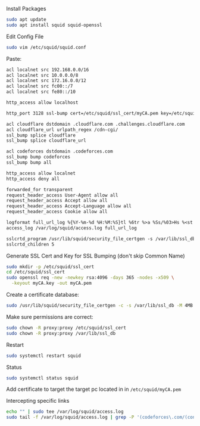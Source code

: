 Install Packages
```bash
sudo apt update
sudo apt install squid squid-openssl
```

Edit Config File
```bash
sudo vim /etc/squid/squid.conf
```

Paste:
```txt
acl localnet src 192.168.0.0/16  
acl localnet src 10.0.0.0/8
acl localnet src 172.16.0.0/12
acl localnet src fc00::/7
acl localnet src fe80::/10

http_access allow localhost

http_port 3128 ssl-bump cert=/etc/squid/ssl_cert/myCA.pem key=/etc/squid/ssl_cert/myCA.key

acl cloudflare dstdomain .cloudflare.com .challenges.cloudflare.com
acl cloudflare_url urlpath_regex /cdn-cgi/
ssl_bump splice cloudflare
ssl_bump splice cloudflare_url

acl codeforces dstdomain .codeforces.com
ssl_bump bump codeforces  
ssl_bump bump all       

http_access allow localnet
http_access deny all

forwarded_for transparent
request_header_access User-Agent allow all
request_header_access Accept allow all
request_header_access Accept-Language allow all
request_header_access Cookie allow all

logformat full_url_log %{%Y-%m-%d %H:%M:%S}tl %6tr %>a %Ss/%03>Hs %<st %rm %>ru %[un %Sh/%<a %mt
access_log /var/log/squid/access.log full_url_log

sslcrtd_program /usr/lib/squid/security_file_certgen -s /var/lib/ssl_db -M 4MB
sslcrtd_children 5
```

Generate SSL Cert and Key for SSL Bumping (don't skip Common Name)
```bash
sudo mkdir -p /etc/squid/ssl_cert
cd /etc/squid/ssl_cert
sudo openssl req -new -newkey rsa:4096 -days 365 -nodes -x509 \
  -keyout myCA.key -out myCA.pem
```

Create a certificate database:
```bash
sudo /usr/lib/squid/security_file_certgen -c -s /var/lib/ssl_db -M 4MB
```

Make sure permissions are correct:
```bash
sudo chown -R proxy:proxy /etc/squid/ssl_cert
sudo chown -R proxy:proxy /var/lib/ssl_db
```

Restart
```bash
sudo systemctl restart squid
```

Status
```bash
sudo systemctl status squid
```

Add certificate to target the target pc located in in `/etc/squid/myCA.pem`


Intercepting specific links
```bash
echo "" | sudo tee /var/log/squid/access.log
sudo tail -f /var/log/squid/access.log | grep -P '(codeforces\.com/(contest|problemset|blog|data/submitSource)|atcoder\.jp/contests|google\.com/search\?|chatgpt\.com/|deepseek\.com/|github\.com/|vjudge\.net/problem/(?!description)|vjudge\.net/group|vjudge\.net/user/solveDetail/|vjudge\.net/problem/leaderBoard)'
```
